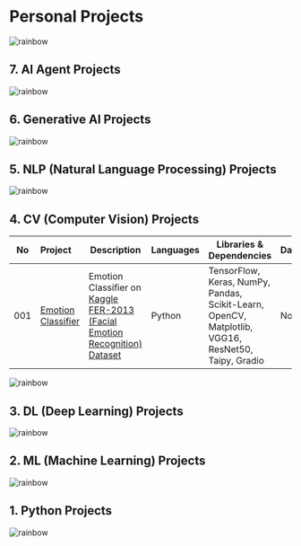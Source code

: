 # Personal Projects

![rainbow](https://github.com/ancilcleetus/My-Learning-Journey/assets/25684256/839c3524-2a1d-4779-85a0-83c562e1e5e5)

## 7. AI Agent Projects

![rainbow](https://github.com/ancilcleetus/My-Learning-Journey/assets/25684256/839c3524-2a1d-4779-85a0-83c562e1e5e5)

## 6. Generative AI Projects

![rainbow](https://github.com/ancilcleetus/My-Learning-Journey/assets/25684256/839c3524-2a1d-4779-85a0-83c562e1e5e5)

## 5. NLP (Natural Language Processing) Projects

![rainbow](https://github.com/ancilcleetus/My-Learning-Journey/assets/25684256/839c3524-2a1d-4779-85a0-83c562e1e5e5)

## 4. CV (Computer Vision) Projects

| No | Project | Description | Languages | Libraries & Dependencies | Databases | Tools & Platforms | Done | Project URL | Comments | 
| -- | :------ | ----------- | --------- | ------------------------ | --------- | ----------------- | ---- | :---------- | :------- | 
| 001 | [Emotion Classifier](https://github.com/ancilcleetus/My-Learning-Journey/blob/main/Computer-Vision/02-Computer-Vision-Projects/CV_Project_01_Emotion_Classifier_Keras) | Emotion Classifier on [Kaggle FER-2013 (Facial Emotion Recognition) Dataset](https://www.kaggle.com/datasets/msambare/fer2013) | Python | TensorFlow, Keras, NumPy, Pandas, Scikit-Learn, OpenCV, Matplotlib, VGG16, ResNet50, Taipy, Gradio | None | Google Colab, Git, Visual Studio Code, Render | ✅ | [Emotion Classifier](http://ancilcleetus.com/Personal-Projects/Computer-Vision-Projects/CV_Project_01_Emotion_Classifier_Keras) | Version 0.1 Completed | 

![rainbow](https://github.com/ancilcleetus/My-Learning-Journey/assets/25684256/839c3524-2a1d-4779-85a0-83c562e1e5e5)

## 3. DL (Deep Learning) Projects

![rainbow](https://github.com/ancilcleetus/My-Learning-Journey/assets/25684256/839c3524-2a1d-4779-85a0-83c562e1e5e5)

## 2. ML (Machine Learning) Projects

![rainbow](https://github.com/ancilcleetus/My-Learning-Journey/assets/25684256/839c3524-2a1d-4779-85a0-83c562e1e5e5)

## 1. Python Projects

![rainbow](https://github.com/ancilcleetus/My-Learning-Journey/assets/25684256/839c3524-2a1d-4779-85a0-83c562e1e5e5)
